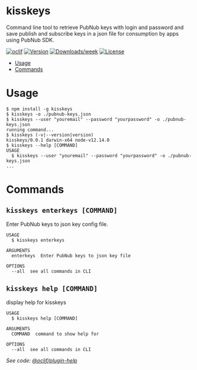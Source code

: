 kisskeys
========

Command line tool to retrieve PubNub keys with login and password and save publish and subscribe keys in a json file for consumption by apps using PubNub SDK.

[![oclif](https://img.shields.io/badge/cli-oclif-brightgreen.svg)](https://oclif.io)
[![Version](https://img.shields.io/npm/v/kisskeys.svg)](https://npmjs.org/package/kisskeys)
[![Downloads/week](https://img.shields.io/npm/dw/kisskeys.svg)](https://npmjs.org/package/kisskeys)
[![License](https://img.shields.io/npm/l/kisskeys.svg)](https://github.com/nfodorpubnub/kisskeys/blob/master/package.json)

<!-- toc -->
* [Usage](#usage)
* [Commands](#commands)
<!-- tocstop -->
# Usage
<!-- usage -->
```sh-session
$ npm install -g kisskeys
$ kisskeys -o ./pubnub-keys.json
$ kisskeys --user "youremail" --password "yourpassword" -o ./pubnub-keys.json
running command...
$ kisskeys (-v|--version|version)
kisskeys/0.0.1 darwin-x64 node-v12.14.0
$ kisskeys --help [COMMAND]
USAGE
  $ kisskeys --user "youremail" --password "yourpassword" -o ./pubnub-keys.json
...
```
<!-- usagestop -->
# Commands
<!-- commands -->
## `kisskeys enterkeys [COMMAND]`

Enter PubNub keys to json key config file.

```
USAGE
  $ kisskeys enterkeys

ARGUMENTS
  enterkeys  Enter PubNub keys to json key file

OPTIONS
  --all  see all commands in CLI
```

## `kisskeys help [COMMAND]`

display help for kisskeys

```
USAGE
  $ kisskeys help [COMMAND]

ARGUMENTS
  COMMAND  command to show help for

OPTIONS
  --all  see all commands in CLI
```

_See code: [@oclif/plugin-help](https://github.com/oclif/plugin-help/blob/v3.2.0/src/commands/enterkeys.ts)_
<!-- commandsstop -->
